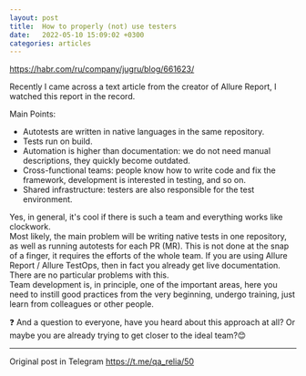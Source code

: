 ```yaml
---
layout: post
title:  How to properly (not) use testers
date:   2022-05-10 15:09:02 +0300
categories: articles
---
```

<https://habr.com/ru/company/jugru/blog/661623/> <br>

Recently I came across a text article from the creator of Allure Report, I watched this report in the record. <br>

Main Points: <br>

- Autotests are written in native languages ​​in the same repository. <br>
- Tests run on build. <br>
- Automation is higher than documentation: we do not need manual descriptions, they quickly become outdated. <br>
- Cross-functional teams: people know how to write code and fix the framework, development is interested in testing, and so on. <br>
- Shared infrastructure: testers are also responsible for the test environment. <br>

Yes, in general, it's cool if there is such a team and everything works like clockwork. <br>
Most likely, the main problem will be writing native tests in one repository, as well as running autotests for each PR (MR). This is not done at the snap of a finger, it requires the efforts of the whole team.
If you are using Allure Report / Allure TestOps, then in fact you already get live documentation. There are no particular problems with this. <br>
Team development is, in principle, one of the important areas, here you need to instill good practices from the very beginning, undergo training, just learn from colleagues or other people. <br>


❓ And a question to everyone, have you heard about this approach at all? Or maybe you are already trying to get closer to the ideal team?😊 

_________________
Original post in Telegram  <https://t.me/qa_relia/50>
